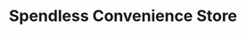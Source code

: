 ---
title: "Spendless Convenience Store"
url: /bilston/spendless-convenience-store/
shop: convenience
---